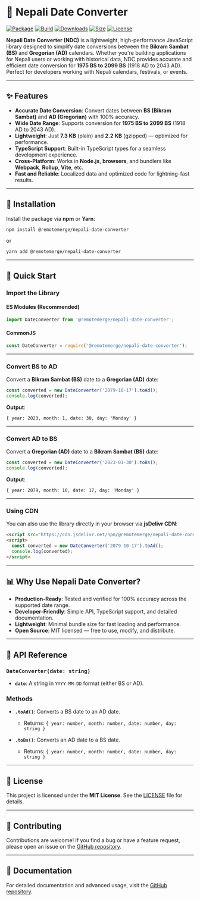 # 🔁 Nepali Date Converter

[![Package](https://img.shields.io/npm/v/@remotemerge/nepali-date-converter?logo=npm)](https://www.npmjs.com/package/@remotemerge/nepali-date-converter)
[![Build](https://img.shields.io/github/workflow/status/remotemerge/nepali-date-converter/Publish?logo=github)](README.md)
[![Downloads](https://img.shields.io/npm/dt/@remotemerge/nepali-date-converter)](https://www.npmjs.com/package/@remotemerge/nepali-date-converter)
[![Size](https://img.shields.io/bundlephobia/minzip/@remotemerge/nepali-date-converter)](https://bundlephobia.com/result?p=@remotemerge/nepali-date-converter)
[![License](https://img.shields.io/npm/l/@remotemerge/nepali-date-converter)](LICENSE)

**Nepali Date Converter (NDC)** is a lightweight, high-performance JavaScript library designed to simplify date conversions between the **Bikram Sambat (BS)** and **Gregorian (AD)** calendars. Whether you're building applications for Nepali users or working with historical data, NDC provides accurate and efficient date conversion for **1975 BS to 2099 BS** (1918 AD to 2043 AD). Perfect for developers working with Nepali calendars, festivals, or events.

---

## ✨ Features

- **Accurate Date Conversion**: Convert dates between **BS (Bikram Sambat)** and **AD (Gregorian)** with 100% accuracy.
- **Wide Date Range**: Supports conversion for **1975 BS to 2099 BS** (1918 AD to 2043 AD).
- **Lightweight**: Just **7.3 KB** (plain) and **2.2 KB** (gzipped) — optimized for performance.
- **TypeScript Support**: Built-in TypeScript types for a seamless development experience.
- **Cross-Platform**: Works in **Node.js**, **browsers**, and bundlers like **Webpack**, **Rollup**, **Vite**, etc.
- **Fast and Reliable**: Localized data and optimized code for lightning-fast results.

---

## 🚀 Installation

Install the package via **npm** or **Yarn**:

```bash
npm install @remotemerge/nepali-date-converter
```

or

```bash
yarn add @remotemerge/nepali-date-converter
```

---

## 📖 Quick Start

### Import the Library

#### ES Modules (Recommended)
```javascript
import DateConverter from '@remotemerge/nepali-date-converter';
```

#### CommonJS
```javascript
const DateConverter = require('@remotemerge/nepali-date-converter');
```

---

### Convert BS to AD

Convert a **Bikram Sambat (BS)** date to a **Gregorian (AD)** date:

```javascript
const converted = new DateConverter('2079-10-17').toAd();
console.log(converted);
```

**Output**:
```text
{ year: 2023, month: 1, date: 30, day: 'Monday' }
```

---

### Convert AD to BS

Convert a **Gregorian (AD)** date to a **Bikram Sambat (BS)** date:

```javascript
const converted = new DateConverter('2023-01-30').toBs();
console.log(converted);
```

**Output**:
```text
{ year: 2079, month: 10, date: 17, day: 'Monday' }
```

---

### Using CDN

You can also use the library directly in your browser via **jsDelivr CDN**:

```html
<script src="https://cdn.jsdelivr.net/npm/@remotemerge/nepali-date-converter@1/dist/ndc-iife.js"></script>
<script>
  const converted = new DateConverter('2079-10-17').toAd();
  console.log(converted);
</script>
```

---

## 📊 Why Use Nepali Date Converter?

- **Production-Ready**: Tested and verified for 100% accuracy across the supported date range.
- **Developer-Friendly**: Simple API, TypeScript support, and detailed documentation.
- **Lightweight**: Minimal bundle size for fast loading and performance.
- **Open Source**: MIT licensed — free to use, modify, and distribute.

---

## 🔧 API Reference

### `DateConverter(date: string)`

- **`date`**: A string in `YYYY-MM-DD` format (either BS or AD).

### Methods

- **`.toAd()`**: Converts a BS date to an AD date.
  - Returns: `{ year: number, month: number, date: number, day: string }`

- **`.toBs()`**: Converts an AD date to a BS date.
  - Returns: `{ year: number, month: number, date: number, day: string }`

---

## 📜 License

This project is licensed under the **MIT License**. See the [LICENSE](LICENSE) file for details.

---

## 🙌 Contributing

Contributions are welcome! If you find a bug or have a feature request, please open an issue on the [GitHub repository](https://github.com/remotemerge/nepali-date-converter).

---

## 📄 Documentation

For detailed documentation and advanced usage, visit the [GitHub repository](https://github.com/remotemerge/nepali-date-converter).
